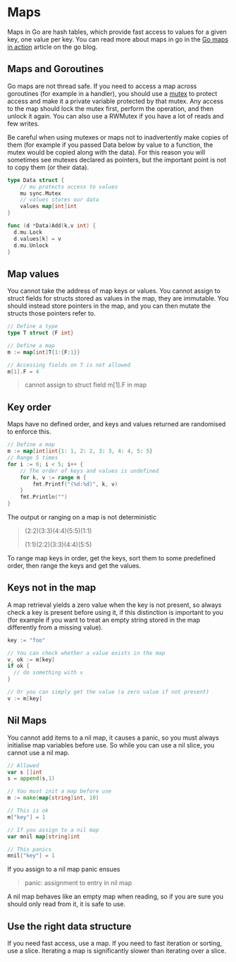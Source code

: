 # Maps

Maps in Go are hash tables, which provide fast access to values for a given key, one value per key. You can read more about maps in go in the [Go maps in action](https://blog.golang.org/go-maps-in-action) article on the go blog.

## Maps and Goroutines

Go maps are not thread safe. If you need to access a map across goroutines \(for example in a handler\), you should use a [mutex](https://golang.org/pkg/sync/#Mutex) to protect access and make it a private variable protected by that mutex. Any access to the map should lock the mutex first, perform the operation, and then unlock it again. You can also use a RWMutex if you have a lot of reads and few writes. 

Be careful when using mutexes or maps not to inadvertently make copies of them \(for example if you passed Data below by value to a function, the mutex would be copied along with the data\). For this reason you will sometimes see mutexes declared as pointers, but the important point is not to copy them \(or their data\). 

```go
type Data struct {
    // mu protects access to values
    mu sync.Mutex
    // values stores our data
    values map[int]int
}

func (d *Data)Add(k,v int) {
  d.mu.Lock 
  d.values[k] = v
  d.mu.Unlock
}

```

## Map values

You cannot take the address of map keys or values. You cannot assign to struct fields for structs stored as values in the map, they are immutable. You should instead store pointers in the map, and you can then mutate the structs those pointers refer to.

```go
// Define a type 
type T struct {F int}

// Define a map
m := map[int]T{1:{F:1}}

// Accessing fields on T is not allowed
m[1].F = 4
```

> cannot assign to struct field m\[1\].F in map

## Key order

Maps have no defined order, and keys and values returned are randomised to enforce this.

```go
// Define a map
m := map[int]int{1: 1, 2: 2, 3: 3, 4: 4, 5: 5}
// Range 5 times
for i := 0; i < 5; i++ {
    // The order of keys and values is undefined
    for k, v := range m {
        fmt.Printf("(%d:%d)", k, v)
    }
    fmt.Println("")
}
```

The output or ranging on a map is not deterministic

> \(2:2\)\(3:3\)\(4:4\)\(5:5\)\(1:1\)
>
> \(1:1\)\(2:2\)\(3:3\)\(4:4\)\(5:5\)

To range map keys in order, get the keys,  sort them to some predefined order, then range the keys and get the values.

## Keys not in the map

A map retrieval yields a zero value when the key is not present, so always check a key is present before using it, if this distinction is important to you \(for example if you want to treat an empty string stored in the map differently from a missing value\).

```go
key := "foo"

// You can check whether a value exists in the map
v, ok := m[key]
if ok {
  // do something with v
}

// Or you can simply get the value (a zero value if not present)
v := m[key]
```

## Nil Maps

You cannot add items to a nil map, it causes a panic, so you must always initialise map variables before use. So while you can use a nil slice, you cannot use a nil map.

```go
// Allowed 
var s []int
s = append(s,1)

// You must init a map before use
m := make(map[string]int, 10)

// This is ok
m["key"] = 1

// If you assign to a nil map
var mnil map[string]int

// This panics
mnil["key"] = 1
```

If you assign to a nil map panic ensues

> panic: assignment to entry in nil map

A nil map behaves like an empty map when reading, so if you are sure you should only read from it, it is safe to use.

## Use the right data structure

If you need fast access, use a map. If you need to fast iteration or sorting, use a slice. Iterating a map is significantly slower than iterating over a slice.

